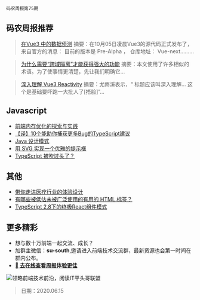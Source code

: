 `码农周报第75期`

## 码农周报推荐

> [在Vue3 中的数据侦测](https://www.javascriptc.com/4154.html)
> 摘要：在10月05日凌晨Vue3的源代码正式发布了，来自官方的消息： 目前的版本是 Pre-Alpha ， 仓库地址： Vue-next………


> [为什么需要“跨域隔离”才能获得强大的功能](https://www.javascriptc.com/4037.html)
> 摘要：本文使用了许多相似的术语。为了使事情更清楚，先让我们明确它…

> [深入理解 Vue3 Reactivity](https://zhuanlan.zhihu.com/p/146097763)
> 摘要：尤雨溪表示，“ 标题应该叫深入理解... 这个是基础要吓跑一大批人了[捂脸]”…



## Javascript


- [前端内存优化的探索与实践](https://mp.weixin.qq.com/s/xmb9gtECWvSRoFdz69BOGQ)
- [【译】10个能助你捕获更多Bug的TypeScript建议](https://www.javascriptc.com/3999.html)
- [Java 设计模式](https://www.javascriptc.com/books/design-pattern-java/)
- [用 SVG 实现一个优雅的提示框](https://mp.weixin.qq.com/s/jReoLQsNzW_rGUDbZfPtqA)
- [TypeScript 被吹过头了？](https://www.javascriptc.com/3846.html)


## 其他

- [带你走进医疗行业的体验设计](https://mp.weixin.qq.com/s/CjZhF_v4Bg5T5ZZl5aUpcQ)
- [有哪些被低估未被广泛使用的有用的 HTML 标签？](https://www.zhihu.com/question/396745068/answer/1262953923)
- [TypeScript 2.8下的终极React组件模式](https://www.javascriptc.com/2178.html)


## 更多精彩

- 想与数十万前端一起交流、成长？
- 加群主微信：**su-south**,邀请进入前端技术交流群，最新资源也会第一时间在群内公布。
- **[:lollipop: 去在线查看周报体验更佳](https://www.javascriptc.com/category/javascript-weekly)**

![领略前端技术前沿，阅读IT平头哥联盟](https://user-images.githubusercontent.com/18324563/70633966-608b2980-1c6c-11ea-8123-34f1fd13484e.png)

> 日期：2020.06.15
